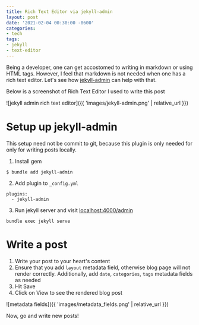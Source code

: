 ```yaml
---
title: Rich Text Editor via jekyll-admin
layout: post
date: '2021-02-04 00:30:00 -0600'
categories:
- tech
tags:
- jekyll
- text-editor
---
```


Being a developer, one can get accostomed to writing in markdown or using HTML tags. However, I feel that markdown is not needed when one has a rich text editor. Let's see how [jekyll-admin](https://github.com/jekyll/jekyll-admin) can help with that.

Below is a screenshot of Rich Text Editor I used to write this post

![jekyll admin rich text editor]({{ 'images/jekyll-admin.png' | relative_url }})

# Setup up jekyll-admin
This setup need not be commit to git, because this plugin is only needed for only for writing posts locally.

1. Install gem

```
$ bundle add jekyll-admin
```

2. Add plugin  to  `_config.yml`

```
plugins:
  - jekyll-admin
```

3. Run jekyll server and visit [localhost:4000/admin](http://localhost:4000/admin)

```
bundle exec jekyll serve
```

# Write a post

1. Write your post to your heart's content
2. Ensure that you add `layout` metadata field, otherwise blog page will not render correctly. Additionally, add `date`, `categories`, `tags` metadata fields as needed
3. Hit Save
4. Click on View to see the rendered blog post

![metadata fields]({{ 'images/metadata_fields.png' | relative_url }})




Now, go and write new posts!

